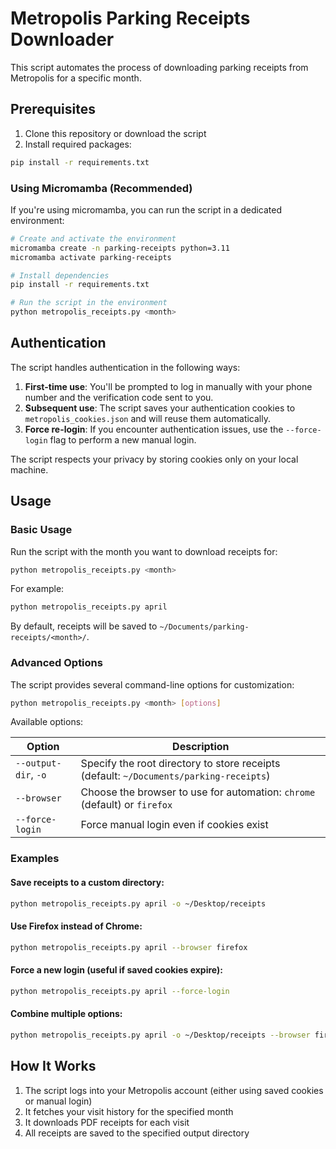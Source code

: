 # Metropolis Parking Receipts Downloader

This script automates the process of downloading parking receipts from Metropolis for a specific month.

## Prerequisites

1. Clone this repository or download the script
2. Install required packages:

```bash
pip install -r requirements.txt
```

### Using Micromamba (Recommended)

If you're using micromamba, you can run the script in a dedicated environment:

```bash
# Create and activate the environment
micromamba create -n parking-receipts python=3.11
micromamba activate parking-receipts

# Install dependencies
pip install -r requirements.txt

# Run the script in the environment
python metropolis_receipts.py <month>
```

## Authentication

The script handles authentication in the following ways:

1. **First-time use**: You'll be prompted to log in manually with your phone number and the verification code sent to you.
2. **Subsequent use**: The script saves your authentication cookies to `metropolis_cookies.json` and will reuse them automatically.
3. **Force re-login**: If you encounter authentication issues, use the `--force-login` flag to perform a new manual login.

The script respects your privacy by storing cookies only on your local machine.

## Usage

### Basic Usage

Run the script with the month you want to download receipts for:

```bash
python metropolis_receipts.py <month>
```

For example:
```bash
python metropolis_receipts.py april
```

By default, receipts will be saved to `~/Documents/parking-receipts/<month>/`.

### Advanced Options

The script provides several command-line options for customization:

```bash
python metropolis_receipts.py <month> [options]
```

Available options:

| Option | Description |
|--------|-------------|
| `--output-dir`, `-o` | Specify the root directory to store receipts (default: `~/Documents/parking-receipts`) |
| `--browser` | Choose the browser to use for automation: `chrome` (default) or `firefox` |
| `--force-login` | Force manual login even if cookies exist |

### Examples

#### Save receipts to a custom directory:
```bash
python metropolis_receipts.py april -o ~/Desktop/receipts
```

#### Use Firefox instead of Chrome:
```bash
python metropolis_receipts.py april --browser firefox
```

#### Force a new login (useful if saved cookies expire):
```bash
python metropolis_receipts.py april --force-login
```

#### Combine multiple options:
```bash
python metropolis_receipts.py april -o ~/Desktop/receipts --browser firefox --force-login
```

## How It Works

1. The script logs into your Metropolis account (either using saved cookies or manual login)
2. It fetches your visit history for the specified month
3. It downloads PDF receipts for each visit
4. All receipts are saved to the specified output directory

